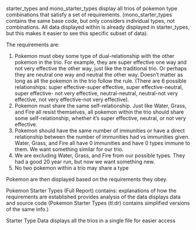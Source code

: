 starter_types and mono_starter_types display all trios of pokemon type combinations that satisfy a set of requirements.
(mono_starter_types contains the same base code, but only considers individual types, not combinations. 
All data displayed within is already displayed in starter_types, but this makes it easier to see this specific subset of data).

The requirements are:
1. Pokemon must obey some type of dual-relationship with the other pokemon in the trio. For example, they are super effective one way and not very effective the other way, just like the traditional trio. Or perhaps they are neutral one way and neutral the other way. Doesn’t matter as long as all the pokemon in the trio follow the rule. (There are 6 possible relationships: super effective-super effective, super effective-neutral, super effective- not very effective, neutral-neutral, neutral-not very effective, not very effective-not very effective).
2. Pokemon must share the same self-relationship. Just like Water, Grass, and Fire all resist themselves, all pokemon within the trio should share some self-relationship, whether it’s super effective, neutral, or not very effective. 
3. Pokemon should have the same number of immunities or have a direct relationship between the number of immunities had vs immunities given. Water, Grass, and Fire all have 0 immunities and have 0 types immune to them. We want something similar for our trio.
4. We are excluding Water, Grass, and Fire from our possible types. They had a good 20 year run, but now we want something new.
5. No two pokemon within a trio may share a type

Pokemon are then displayed based on the requirements they obey.

Pokemon Starter Types (Full Report) contains:
  explanations of how the requirements are established
  provides analysis of the data
  displays data and source code
(Pokemon Starter Types (tl:dr) contains simplified versions of the same info.)

Starter Type Data displays all the trios in a single file for easier access
